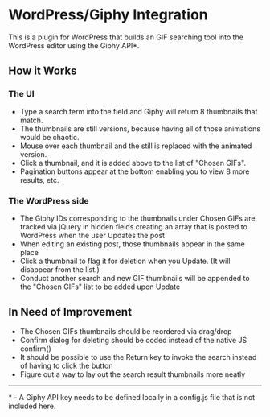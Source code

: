 # WordPress/Giphy Integration

This is a plugin for WordPress that builds an GIF searching tool into the WordPress editor using the Giphy API*.  

## How it Works

### The UI

* Type a search term into the field and Giphy will return 8 thumbnails that match.
* The thumbnails are still versions, because having all of those animations would be chaotic.
* Mouse over each thumbnail and the still is replaced with the animated version.
* Click a thumbnail, and it is added above to the list of "Chosen GIFs".
* Pagination buttons appear at the bottom enabling you to view 8 more results, etc.

### The WordPress side

* The Giphy IDs corresponding to the thumbnails under Chosen GIFs are tracked via jQuery in hidden fields creating an array that is posted to WordPress when the user Updates the post
* When editing an existing post, those thumbnails appear in the same place
* Click a thumbnail to flag it for deletion when you Update.  (It will disappear from the list.)
* Conduct another search and new GIF thumbnails will be appended to the "Chosen GIFs" list to be added upon Update

## In Need of Improvement

* The Chosen GIFs thumbnails should be reordered via drag/drop
* Confirm dialog for deleting should be coded instead of the native JS confirm()
* It should be possible to use the Return key to invoke the search instead of having to click the button
* Figure out a way to lay out the search result thumbnails more neatly

_____
\* - A Giphy API key needs to be defined locally in a config.js file that is not included here.
